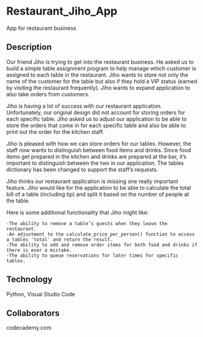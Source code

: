 # Restaurant_Jiho_App
App for restaurant business
## Description
Our friend Jiho is trying to get into the restaurant business. He asked us to build a simple table assignment program to help manage which customer is assigned to each table in the restaurant. 
Jiho wants to store not only the name of the customer for the table but also if they hold a VIP status (earned by visiting the restaurant frequently).
Jiho wants to expand application to also take orders from customers.

Jiho is having a lot of success with our restaurant application. Unfortunately, our original design did not account for storing orders for each specific table. 
Jiho asked us to adjust our application to be able to store the orders that come in for each specific table and also be able to print out the order for the kitchen staff.

Jiho is pleased with how we can store orders for our tables. However, the staff now wants to distinguish between food items and drinks.
Since food items get prepared in the kitchen and drinks are prepared at the bar, it’s important to distinguish between the two in our application.
The tables dictionary has been changed to support the staff’s requests.

Jiho thinks our restaurant application is missing one really important feature. Jiho would like for the application to be able to calculate the total bill of a table (including tip) and split it based on the number of people at the table. 

Here is some additional functionality that Jiho might like:

    -The ability to remove a table’s guests when they leave the restaurant.
    -An adjustment to the calculate_price_per_person() function to access a tables 'total' and return the result.
    -The ability to add and remove order items for both food and drinks if there is ever a mistake.
    -The ability to queue reservations for later times for specific tables.
## Technology
Python, Visual Studio Code
## Collaborators
codecademy.com
